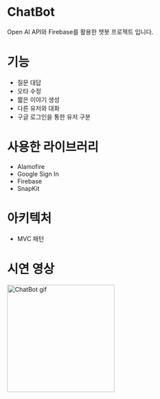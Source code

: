 # ChatBot
Open AI API와 Firebase를 활용한 챗봇 프로젝트 입니다.

# 기능
- 질문 대답
- 오타 수정
- 짧은 이야기 생성
- 다른 유저와 대화
- 구글 로그인을 통한 유저 구분

# 사용한 라이브러리
- Alamofire
- Google Sign In
- Firebase
- SnapKit

# 아키텍처
- MVC 패턴

# 시연 영상
<img src="https://github.com/strawberryCheeseCake2/ChatBot/blob/main/ChatBot.gif" alt="ChatBot gif" title="ChatBot gif" width="250"/>
